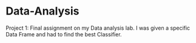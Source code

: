 # Data-Analysis

Project 1: Final assignment on my Data analysis lab. I was given a specific Data Frame and had to find the 
best Classifier.
